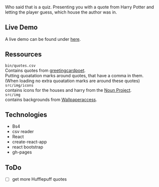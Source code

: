 Who said that is a quiz. Presenting you with a quote from Harry Potter and letting the player guess, which house the author was in.

## Live Demo
A live demo can be found under [here](https://jana-z.github.io/who-said-that/).

## Ressources
`bin/quotes.csv`  
Contains quotes from [greetingcardpoet](https://www.greetingcardpoet.com/magical-harry-potter-quotes).  
Putting quoatation marks around quotes, that have a comma in them.  
(When loading no extra quoatation marks are around these quotes)  
`src/img/icons`  
contains icons for the houses and harry from the [Noun Project](https://thenounproject.com/).  
`src/img`  
contains backgrounds from [Wallpaperaccess](https://wallpaperaccess.com).

## Technologies
- Bs4
- csv reader
- React
- create-react-app
- react bootstrap
- gh-pages

## ToDo
- [ ] get more Hufflepuff quotes